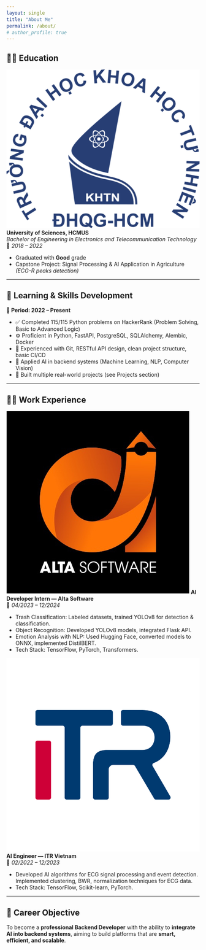 ```yaml
---
layout: single
title: "About Me"
permalink: /about/
# author_profile: true
---
```


## 🧑‍🎓 Education

**![University Logo](/assets/images/KHTN.png) University of Sciences, HCMUS**  
*Bachelor of Engineering in Electronics and Telecommunication Technology*  
📅 *2018 – 2022*  
- Graduated with **Good** grade  
- Capstone Project: Signal Processing & AI Application in Agriculture *(ECG-R peaks detection)*

---

## 🧠 Learning & Skills Development

**📌 Period: 2022 – Present**

- ✅ Completed 115/115 Python problems on HackerRank (Problem Solving, Basic to Advanced Logic)  
- ⚙️ Proficient in Python, FastAPI, PostgreSQL, SQLAlchemy, Alembic, Docker  
- 🔧 Experienced with Git, RESTful API design, clean project structure, basic CI/CD  
- 🤖 Applied AI in backend systems (Machine Learning, NLP, Computer Vision)  
- 🚀 Built multiple real-world projects (see Projects section)

---

## 👨‍💻 Work Experience

**![Alta Logo](/assets/images/Alta.jpg) AI Developer Intern — Alta Software**  
📍 *04/2023 – 12/2024*  
- Trash Classification: Labeled datasets, trained YOLOv8 for detection
& classification.
- Object Recognition: Developed YOLOv8 models, integrated Flask
API.
- Emotion Analysis with NLP: Used Hugging Face, converted models
to ONNX, implemented DistilBERT.
- Tech Stack: TensorFlow, PyTorch, Transformers.

**![ITRVN Logo](/assets/images/ITR.png) AI Engineer — ITR Vietnam**  
📍 *02/2022 – 12/2023*  
- Developed AI algorithms for ECG signal processing and event
detection. Implemented clustering, BWR, normalization techniques
for ECG data.
- Tech Stack: TensorFlow, Scikit-learn, PyTorch.

---

## 🎯 Career Objective

To become a **professional Backend Developer** with the ability to **integrate AI into backend systems**, aiming to build platforms that are **smart, efficient, and scalable**.
